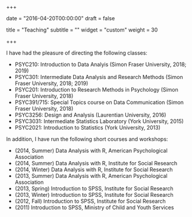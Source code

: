 +++

date = "2016-04-20T00:00:00"
draft = false

title = "Teaching"
subtitle = ""
widget = "custom"
weight = 30

+++

I have had the pleasure of directing the following classes:

- PSYC210: Introduction to Data Analyis (Simon Fraser University, 2018; 2019)
- PSYC301: Intermediate Data Analysis and Research Methods (Simon Fraser University, 2018; 2019)
- PSYC201: Introduction to Research Methods in Psychology (Simon Fraser University, 2018)
- PSYC391/715: Special Topics course on Data Communication (Simon Fraser University, 2018)
- PSYC3256: Design and Analysis (Laurentian University, 2016)
- PSYC3031: Intermediate Statistics Laboratory (York University, 2015)
- PSYC2021: Introduction to Statistics (York University, 2013)

In addition, I have run the following short courses and workshops: 

* (2014, Summer) Data Analysis with R, American Psychological Association
* (2014, Summer) Data Analysis with R, Institute for Social Research
* (2014, Winter) Data Analysis with R, Institute for Social Research
* (2013, Summer) Data Analysis with R, American Psychological Association
* (2013, Spring) Introduction to SPSS, Institute for Social Research
* (2013, Winter) Introduction to SPSS, Institute for Social Research
* (2012, Fall) Introduction to SPSS, Institute for Social Research
* (2011) Introduction to SPSS, Ministry of Child and Youth Services